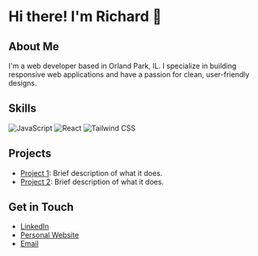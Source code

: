 # Hi there! I'm Richard 👋

## About Me

I'm a web developer based in Orland Park, IL. I specialize in building responsive web applications and have a passion for clean, user-friendly designs.

## Skills

![JavaScript](https://img.shields.io/badge/-JavaScript-black?style=flat-square&logo=javascript)
![React](https://img.shields.io/badge/-React-black?style=flat-square&logo=react)
![Tailwind CSS](https://img.shields.io/badge/-Tailwind%20CSS-black?style=flat-square&logo=tailwind-css)

## Projects

- [Project 1](https://github.com/yourusername/project1): Brief description of what it does.
- [Project 2](https://github.com/yourusername/project2): Brief description of what it does.

## Get in Touch

- [LinkedIn](https://linkedin.com/in/yourprofile)
- [Personal Website](https://yourwebsite.com)
- [Email](mailto:richardlechko@gmail.com)
